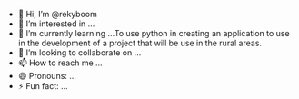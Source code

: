 - 👋 Hi, I’m @rekyboom
- 👀 I’m interested in ...
- 🌱 I’m currently learning ...To use python in creating an application to use in the development of a project that will be use in the rural areas.
- 💞️ I’m looking to collaborate on ...
- 📫 How to reach me ...
- 😄 Pronouns: ...
- ⚡ Fun fact: ...

<!---
rekyboom/rekyboom is a ✨ special ✨ repository because its `README.md` (this file) appears on your GitHub profile.
You can click the Preview link to take a look at your changes.
--->
